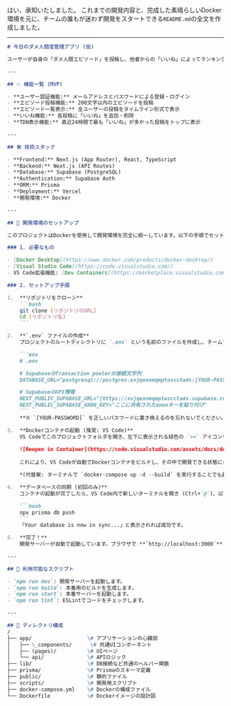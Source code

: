 はい、承知いたしました。
これまでの開発内容と、完成した素晴らしいDocker環境を元に、チームの誰もが迷わず開発をスタートできる`README.md`の全文を作成しました。

-----

````markdown
# 今日のダメ人間度管理アプリ (仮)

ユーザーが自身の「ダメ人間エピソード」を投稿し、他者からの「いいね」によってランキング化される育成系Webアプリケーションです。日常のちょっとした失敗や『ダメ』な出来事を、エンターテイメントとして共有し、共感し合う文化を作ることを目指します。

---

## ✨ 機能一覧 (MVP)

- **ユーザー認証機能:** メールアドレスとパスワードによる登録・ログイン
- **エピソード投稿機能:** 200文字以内のエピソードを投稿
- **エピソード一覧表示:** 全ユーザーの投稿をタイムライン形式で表示
- **いいね機能:** 各投稿に「いいね」を追加・削除
- **TDN表示機能:** 直近24時間で最も「いいね」が多かった投稿をトップに表示

---

## 🛠️ 技術スタック

- **Frontend:** Next.js (App Router), React, TypeScript
- **Backend:** Next.js (API Routes)
- **Database:** Supabase (PostgreSQL)
- **Authentication:** Supabase Auth
- **ORM:** Prisma
- **Deployment:** Vercel
- **開発環境:** Docker

---

## 🚀 開発環境のセットアップ

このプロジェクトはDockerを使用して開発環境を完全に統一しています。以下の手順でセットアップしてください。

### 1. 必要なもの

- [Docker Desktop](https://www.docker.com/products/docker-desktop/)
- [Visual Studio Code](https://code.visualstudio.com/)
- VS Code拡張機能: [Dev Containers](https://marketplace.visualstudio.com/items?itemName=ms-vscode-remote.remote-containers)

### 2. セットアップ手順

1.  **リポジトリをクローン**
    ```bash
    git clone [リポジトリのURL]
    cd [リポジトリ名]
    ```

2.  **`.env` ファイルの作成**
    プロジェクトのルートディレクトリに `.env` という名前のファイルを作成し、チームで共有されているSupabaseの接続情報を貼り付けてください。

    ```env
    # .env

    # SupabaseのTransaction poolerの接続文字列
    DATABASE_URL="postgresql://postgres.xvjqexnmqmptascctads:[YOUR-PASSWORD]@[aws-1-ap-northeast-1.pooler.supabase.com:5432/postgres?pgbouncer=true&connection_limit=1&sslmode=require](https://aws-1-ap-northeast-1.pooler.supabase.com:5432/postgres?pgbouncer=true&connection_limit=1&sslmode=require)"

    # SupabaseのAPI情報
    NEXT_PUBLIC_SUPABASE_URL="[https://xvjqexnmqmptascctads.supabase.co](https://xvjqexnmqmptascctads.supabase.co)"
    NEXT_PUBLIC_SUPABASE_ANON_KEY="ここに共有されたanonキーを貼り付け"
    ```
    **※ `[YOUR-PASSWORD]` を正しいパスワードに書き換えるのを忘れないでください。**

3.  **Dockerコンテナの起動 (推奨: VS Code)**
    VS Codeでこのプロジェクトフォルダを開き、左下に表示される緑色の `><` アイコンをクリックして、**「Reopen in Container (コンテナーで再度開く)」** を選択します。
    
    ![Reopen in Container](https://code.visualstudio.com/assets/docs/devcontainers/containers/remote-in-container.png)
    
    これにより、VS Codeが自動でDockerコンテナをビルドし、その中で開発できる状態になります。

    *(代替案: ターミナルで `docker-compose up -d --build` を実行することでも起動できます)*

4.  **データベースの同期 (初回のみ)**
    コンテナの起動が完了したら、VS Code内で新しいターミナルを開き (Ctrl+`@`)、以下のコマンドを実行してデータベースのスキーマを同期します。

    ```bash
    npx prisma db push
    ```
    「Your database is now in sync...」と表示されれば成功です。

5.  **完了！**
    開発サーバーが自動で起動しています。ブラウザで **`http://localhost:3000`** にアクセスして、アプリが表示されればセットアップ完了です！

---

## 📜 利用可能なスクリプト

- `npm run dev`: 開発サーバーを起動します。
- `npm run build`: 本番用のビルドを生成します。
- `npm run start`: 本番サーバーを起動します。
- `npm run lint`: ESLintでコードをチェックします。

---

## 📁 ディレクトリ構成
/
├── app/                  \# アプリケーションの心臓部
│   ├── \_components/      \# 共通UIコンポーネント
│   ├── (pages)/          \# UIページ
│   └── api/              \# APIロジック
├── lib/                  \# DB接続など共通のヘルパー関数
├── prisma/               \# Prismaのスキーマ定義
├── public/               \# 静的ファイル
├── scripts/              \# 開発用スクリプト
├── docker-compose.yml    \# Dockerの構成ファイル
└── Dockerfile            \# Dockerイメージの設計図